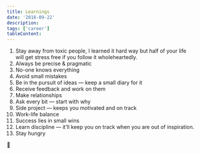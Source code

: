 ```yaml
---
title: Learnings
date: '2018-09-22'
description:
tags: ['career']
tableContent:
---
```


1. Stay away from toxic people, I learned it hard way but half of your life will get stress free if you follow it wholeheartedly.
2. Always be precise & pragmatic
3. No-one knows everything
4. Avoid small mistakes
5. Be in the pursuit of ideas — keep a small diary for it
6. Receive feedback and work on them
7. Make relationships
8. Ask every bit — start with why
9. Side project — keeps you motivated and on track
10. Work-life balance
11. Success lies in small wins
12. Learn discipline — it’ll keep you on track when you are out of inspiration.
13. Stay hungry

🙏
